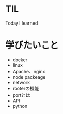 # TIL
Today I learned

# 学びたいこと
- docker
- linux
- Apache、nginx
- node packeage
- network
- rooterの機能
- portとは
- API
- python
